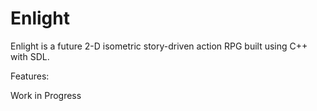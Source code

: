 # Enlight

Enlight is a future 2-D isometric story-driven action RPG built using C++ with SDL.

Features:

Work in Progress